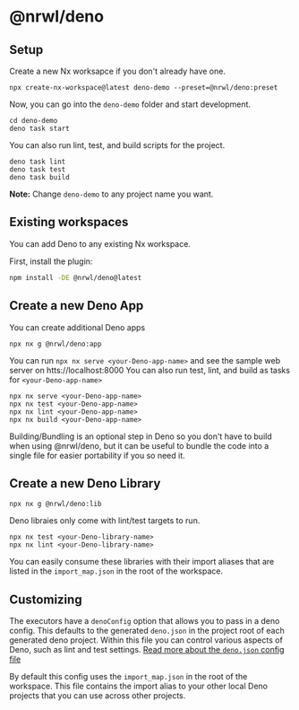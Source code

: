 # @nrwl/deno

## Setup

Create a new Nx worksapce if you don't already have one.

```shell
npx create-nx-workspace@latest deno-demo --preset=@nrwl/deno:preset
```

Now, you can go into the `deno-demo` folder and start development.

```shell
cd deno-demo
deno task start
```

You can also run lint, test, and build scripts for the project.

```shell
deno task lint
deno task test
deno task build
```

**Note:** Change `deno-demo` to any project name you want.

## Existing workspaces

You can add Deno to any existing Nx workspace.

First, install the plugin:

```bash
npm install -DE @nrwl/deno@latest
```

## Create a new Deno App

You can create additional Deno apps

```shell
npx nx g @nrwl/deno:app
```

You can run `npx nx serve <your-Deno-app-name>` and see the sample web server on htts://localhost:8000
You can also run test, lint, and build as tasks for `<your-Deno-app-name>`

```shell
npx nx serve <your-Deno-app-name>
npx nx test <your-Deno-app-name>
npx nx lint <your-Deno-app-name>
npx nx build <your-Deno-app-name>
```

Building/Bundling is an optional step in Deno so you don't have to build when using @nrwl/deno, but it can be useful to bundle the code into a single file for easier portability if you so need it.

## Create a new Deno Library

```shell
npx nx g @nrwl/deno:lib
```

Deno libraies only come with lint/test targets to run.

```shell
npx nx test <your-Deno-library-name>
npx nx lint <your-Deno-library-name>
```

You can easily consume these libraries with their import aliases that are listed in the `import_map.json` in the root of the workspace.

## Customizing

The executors have a `denoConfig` option that allows you to pass in a deno config. This defaults to the generated `deno.json` in the project root of each generated deno project.
Within this file you can control various aspects of Deno, such as lint and test settings.
[Read more about the `deno.json` config file](https://deno.land/manual/getting_started/configuration_file)

By default this config uses the `import_map.json` in the root of the workspace.
This file contains the import alias to your other local Deno projects that you can use across other projects.
